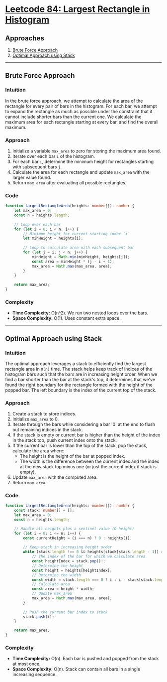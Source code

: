 # [Leetcode 84: Largest Rectangle in Histogram](https://leetcode.com/problems/largest-rectangle-in-histogram/)

## Approaches
1. [Brute Force Approach](#brute-force-approach)
2. [Optimal Approach using Stack](#optimal-approach-using-stack)

---

## Brute Force Approach

### Intuition

In the brute force approach, we attempt to calculate the area of the rectangle for every pair of bars in the histogram. For each bar, we attempt to expand the rectangle as much as possible under the constraint that it cannot include shorter bars than the current one. We calculate the maximum area for each rectangle starting at every bar, and find the overall maximum.

### Approach

1. Initialize a variable `max_area` to zero for storing the maximum area found.
2. Iterate over each bar `i` of the histogram.
3. For each bar `i`, determine the minimum height for rectangles starting with subsequent bars `j`.
4. Calculate the area for each rectangle and update `max_area` with the larger value found.
5. Return `max_area` after evaluating all possible rectangles.

### Code

```typescript
function largestRectangleArea(heights: number[]): number {
    let max_area = 0;
    const n = heights.length;
    
    // Loop over each bar
    for (let i = 0; i < n; i++) {
        // Minimum height for current starting index `i`
        let minHeight = heights[i];
        
        // Loop to calculate area with each subsequent bar
        for (let j = i; j < n; j++) {
            minHeight = Math.min(minHeight, heights[j]);
            const area = minHeight * (j - i + 1);
            max_area = Math.max(max_area, area);
        }
    }
    
    return max_area;
}
```

### Complexity

- **Time Complexity:** O(n^2). We run two nested loops over the bars.
- **Space Complexity:** O(1). Uses constant extra space.

---

## Optimal Approach using Stack

### Intuition

The optimal approach leverages a stack to efficiently find the largest rectangle area in `O(n)` time. The stack helps keep track of indices of the histogram bars such that the bars are in increasing height order. When we find a bar shorter than the bar at the stack's top, it determines that we've found the right boundary for the rectangle formed with the height of the popped bar. The left boundary is the index of the current top of the stack.

### Approach

1. Create a stack to store indices.
2. Initialize `max_area` to 0.
3. Iterate through the bars while considering a bar '0' at the end to flush out remaining indices in the stack.
4. If the stack is empty or current bar is higher than the height of the index in the stack top, push current index onto the stack.
5. If the current bar is lower than the top of the stack, pop the stack, calculate the area where:
   - The height is the height of the bar at popped index.
   - The width is the difference between the current index and the index at the new stack top minus one (or just the current index if stack is empty).
6. Update `max_area` with the computed area.
7. Return `max_area`.

### Code

```typescript
function largestRectangleArea(heights: number[]): number {
    const stack: number[] = [];
    let max_area = 0;
    const n = heights.length;

    // Handle all heights plus a sentinel value (0 height)
    for (let i = 0; i <= n; i++) {
        const currentHeight = (i === n) ? 0 : heights[i];
        
        // Keep stack in increasing height order
        while (stack.length !== 0 && heights[stack[stack.length - 1]] > currentHeight) {
            // The index of the bar for which we calculate area
            const heightIndex = stack.pop()!;
            // Determine the height
            const height = heights[heightIndex];
            // Determine the width
            const width = stack.length === 0 ? i : i - stack[stack.length - 1] - 1;
            // Calculate area
            const area = height * width;
            // Update max_area
            max_area = Math.max(max_area, area);
        }
        
        // Push the current bar index to stack
        stack.push(i);
    }

    return max_area;
}
```

### Complexity

- **Time Complexity:** O(n). Each bar is pushed and popped from the stack at most once.
- **Space Complexity:** O(n). Stack can contain all bars in a single increasing sequence.


